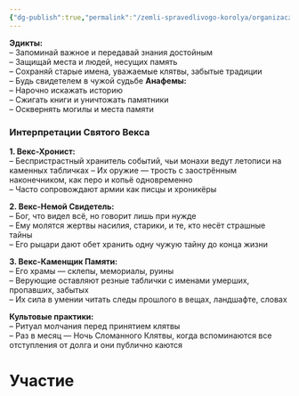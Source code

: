 ```yaml
---
{"dg-publish":true,"permalink":"/zemli-spravedlivogo-korolya/organizaczii/svyatoj-panteon/veks/"}
---
```



**Эдикты:**  
– Запоминай важное и передавай знания достойным  
– Защищай места и людей, несущих память  
– Сохраняй старые имена, уважаемые клятвы, забытые традиции  
– Будь свидетелем в чужой судьбе
**Анафемы:**  
– Нарочно искажать историю  
– Сжигать книги и уничтожать памятники  
– Осквернять могилы и места памяти

### **Интерпретации Святого Векса**

**1. Векс-Хронист:**  
– Беспристрастный хранитель событий, чьи монахи ведут летописи на каменных табличках
– Их оружие — трость с заострённым наконечником, как перо и копьё одновременно  
– Часто сопровождают армии как писцы и хроникёры

**2. Векс-Немой Свидетель:**  
– Бог, что видел всё, но говорит лишь при нужде  
– Ему молятся жертвы насилия, старики, и те, кто несёт страшные тайны  
– Его рыцари дают обет хранить одну чужую тайну до конца жизни

**3. Векс-Каменщик Памяти:**  
– Его храмы — склепы, мемориалы, руины  
– Верующие оставляют резные таблички с именами умерших, пропавших, забытых  
– Их сила в умении читать следы прошлого в вещах, ландшафте, словах

**Культовые практики:**  
– Ритуал молчания перед принятием клятвы  
– Раз в месяц — Ночь Сломанного Клятвы, когда вспоминаются все отступления от долга и они публично каются  

# Участие